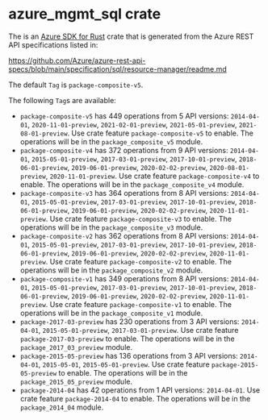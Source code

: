 # azure_mgmt_sql crate

The is an [Azure SDK for Rust](https://github.com/Azure/azure-sdk-for-rust) crate that is generated from the Azure REST API specifications listed in:

https://github.com/Azure/azure-rest-api-specs/blob/main/specification/sql/resource-manager/readme.md

The default `Tag` is `package-composite-v5`.

The following `Tag`s are available:

- `package-composite-v5` has 449 operations from 5 API versions: `2014-04-01`, `2020-11-01-preview`, `2021-02-01-preview`, `2021-05-01-preview`, `2021-08-01-preview`. Use crate feature `package-composite-v5` to enable. The operations will be in the `package_composite_v5` module.
- `package-composite-v4` has 372 operations from 9 API versions: `2014-04-01`, `2015-05-01-preview`, `2017-03-01-preview`, `2017-10-01-preview`, `2018-06-01-preview`, `2019-06-01-preview`, `2020-02-02-preview`, `2020-08-01-preview`, `2020-11-01-preview`. Use crate feature `package-composite-v4` to enable. The operations will be in the `package_composite_v4` module.
- `package-composite-v3` has 364 operations from 8 API versions: `2014-04-01`, `2015-05-01-preview`, `2017-03-01-preview`, `2017-10-01-preview`, `2018-06-01-preview`, `2019-06-01-preview`, `2020-02-02-preview`, `2020-11-01-preview`. Use crate feature `package-composite-v3` to enable. The operations will be in the `package_composite_v3` module.
- `package-composite-v2` has 362 operations from 8 API versions: `2014-04-01`, `2015-05-01-preview`, `2017-03-01-preview`, `2017-10-01-preview`, `2018-06-01-preview`, `2019-06-01-preview`, `2020-02-02-preview`, `2020-11-01-preview`. Use crate feature `package-composite-v2` to enable. The operations will be in the `package_composite_v2` module.
- `package-composite-v1` has 349 operations from 8 API versions: `2014-04-01`, `2015-05-01-preview`, `2017-03-01-preview`, `2017-10-01-preview`, `2018-06-01-preview`, `2019-06-01-preview`, `2020-02-02-preview`, `2020-11-01-preview`. Use crate feature `package-composite-v1` to enable. The operations will be in the `package_composite_v1` module.
- `package-2017-03-preview` has 230 operations from 3 API versions: `2014-04-01`, `2015-05-01-preview`, `2017-03-01-preview`. Use crate feature `package-2017-03-preview` to enable. The operations will be in the `package_2017_03_preview` module.
- `package-2015-05-preview` has 136 operations from 3 API versions: `2014-04-01`, `2015-05-01`, `2015-05-01-preview`. Use crate feature `package-2015-05-preview` to enable. The operations will be in the `package_2015_05_preview` module.
- `package-2014-04` has 42 operations from 1 API versions: `2014-04-01`. Use crate feature `package-2014-04` to enable. The operations will be in the `package_2014_04` module.